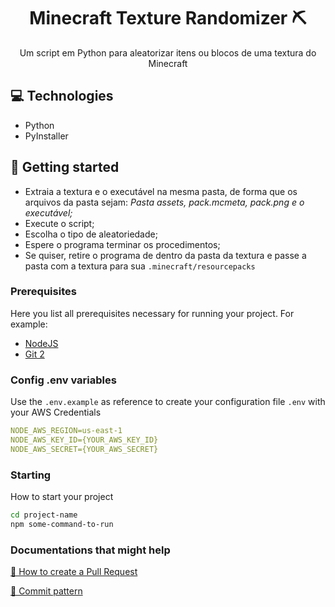 <h1 align="center" style="font-weight: bold;">Minecraft Texture Randomizer ⛏</h1>


<p align="center">Um script em Python para aleatorizar itens ou blocos de uma textura do Minecraft</p>


 
<h2 id="technologies">💻 Technologies</h2>

- Python
- PyInstaller
 
<h2 id="started">🚀 Getting started</h2>

- Extraia a textura e o executável na mesma pasta, de forma que os arquivos da pasta sejam: *Pasta assets, pack.mcmeta, pack.png e o executável;*
- Execute o script;
- Escolha o tipo de aleatoriedade;
- Espere o programa terminar os procedimentos;
- Se quiser, retire o programa de dentro da pasta da textura e passe a pasta com a textura para sua ```.minecraft/resourcepacks```
 
<h3>Prerequisites</h3>

Here you list all prerequisites necessary for running your project. For example:

- [NodeJS](https://github.com/)
- [Git 2](https://github.com)
 
<h3>Config .env variables</h2>

Use the `.env.example` as reference to create your configuration file `.env` with your AWS Credentials

```yaml
NODE_AWS_REGION=us-east-1
NODE_AWS_KEY_ID={YOUR_AWS_KEY_ID}
NODE_AWS_SECRET={YOUR_AWS_SECRET}
```
 
<h3>Starting</h3>

How to start your project

```bash
cd project-name
npm some-command-to-run
```
 
<h3>Documentations that might help</h3>

[📝 How to create a Pull Request](https://www.atlassian.com/br/git/tutorials/making-a-pull-request)

[💾 Commit pattern](https://gist.github.com/joshbuchea/6f47e86d2510bce28f8e7f42ae84c716)
